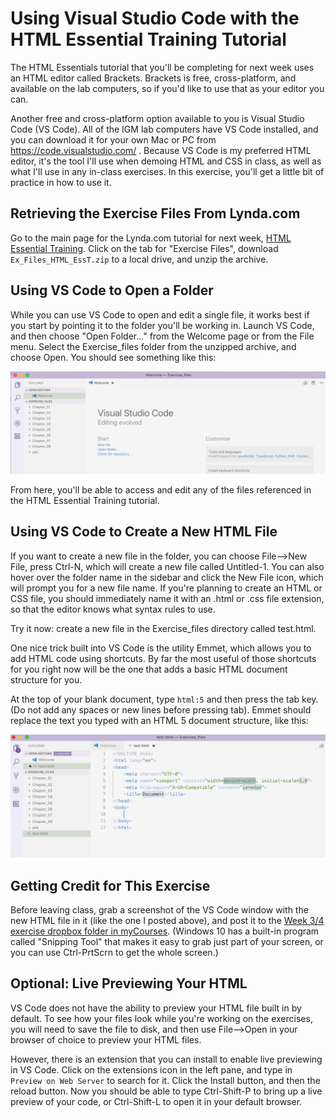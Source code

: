# Using Visual Studio Code with the HTML Essential Training Tutorial

The HTML Essentials tutorial that you'll be completing for next week uses an HTML editor called Brackets. Brackets is free, cross-platform, and available on the lab computers, so if you'd like to use that as your editor you can. 

Another free and cross-platform option available to you is Visual Studio Code (VS Code). All of the IGM lab computers have VS Code installed, and you can download it for your own Mac or PC from https://code.visualstudio.com/ . Because VS Code is my preferred HTML editor, it's the tool I'll use when demoing HTML and CSS in class, as well as what I'll use in any in-class exercises. In this exercise, you'll get a little bit of practice in how to use it.  

## Retrieving the Exercise Files From Lynda.com
Go to the main page for the Lynda.com tutorial for next week, [HTML Essential Training](https://www.lynda.com/Web-Development-tutorials/HTML-Essential-Training/170427-2.html?org=rit.edu). Click on the tab for "Exercise Files", download `Ex_Files_HTML_EssT.zip` to a local drive, and unzip the archive.

## Using VS Code to Open a Folder
While you can use VS Code to open and edit a single file, it works best if you start by pointing it to the folder you'll be working in. Launch VS Code, and then choose "Open Folder..." from the Welcome page or from the File menu. Select the Exercise_files folder from the unzipped archive, and choose Open. You should see something like this: 

![VS Code with Exercise Files](vscode-exercisefiles.png)

From here, you'll be able to access and edit any of the files referenced in the HTML Essential Training tutorial. 

## Using VS Code to Create a New HTML File
If you want to create a new file in the folder, you can choose File-->New File, press Ctrl-N, which will create a new file called Untitled-1. You can also hover over the folder name in the sidebar and click the New File icon, which will prompt you for a new file name. If you're planning to create an HTML or CSS file, you should immediately name it with an .html or .css file extension, so that the editor knows what syntax rules to use. 

Try it now: create a new file in the Exercise_files directory called test.html.  

One nice trick built into VS Code is the utility Emmet, which allows you to add HTML code using shortcuts. By far the most useful of those shortcuts for you right now will be the one that adds a basic HTML document structure for you. 

At the top of your blank document, type `html:5` and then press the tab key. (Do not add any spaces or new lines before pressing tab). Emmet should replace the text you typed with an HTML 5 document structure, like this: 

![VS Code HTML 5 Document](vscode-html5.png)

## Getting Credit for This Exercise
Before leaving class, grab a screenshot of the VS Code window with the new HTML file in it (like the one I posted above), and post it to the [Week 3/4 exercise dropbox folder in myCourses](https://mycourses.rit.edu/d2l/lms/dropbox/user/folder_submit_files.d2l?db=1461831&grpid=0&isprv=0&bp=0&ou=658493). (Windows 10 has a built-in program called "Snipping Tool" that makes it easy to grab just part of your screen, or you can use Ctrl-PrtScrn to get the whole screen.)

## Optional: Live Previewing Your HTML
VS Code does not have the ability to preview your HTML file built in by default. To see how your files look while you're working on the exercises, you will need to save the file to disk, and then use File-->Open in your browser of choice to preview your HTML files. 

However, there is an extension that you can install to enable live previewing in VS Code. Click on the extensions icon in the left pane, and type in `Preview on Web Server` to search for it. Click the Install button, and then the reload button. Now you should be able to type Ctrl-Shift-P to bring up a live preview of your code, or Ctrl-Shift-L to open it in your default browser. 
